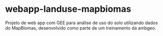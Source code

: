 # webapp-landuse-mapbiomas
Projeto de web app com GEE para análise de uso do solo utilizando dados do MapBiomas, desenvolvido como parte de um treinamento da ambgeo.
